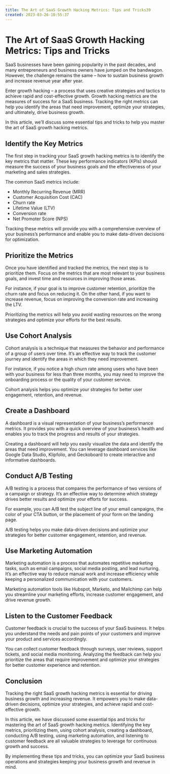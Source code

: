```yaml
---
title: The Art of SaaS Growth Hacking Metrics: Tips and Tricks39
created: 2023-03-26-10:55:37
---
```


# The Art of SaaS Growth Hacking Metrics: Tips and Tricks

SaaS businesses have been gaining popularity in the past decades, and many entrepreneurs and business owners have jumped on the bandwagon. However, the challenge remains the same – how to sustain business growth and increase revenue year after year.

Enter growth hacking – a process that uses creative strategies and tactics to achieve rapid and cost-effective growth. Growth hacking metrics are the measures of success for a SaaS business. Tracking the right metrics can help you identify the areas that need improvement, optimize your strategies, and ultimately, drive business growth.

In this article, we’ll discuss some essential tips and tricks to help you master the art of SaaS growth hacking metrics.

## Identify the Key Metrics

The first step in tracking your SaaS growth hacking metrics is to identify the key metrics that matter. These key performance indicators (KPIs) should measure the success of your business goals and the effectiveness of your marketing and sales strategies.

The common SaaS metrics include:

- Monthly Recurring Revenue (MRR)
- Customer Acquisition Cost (CAC)
- Churn rate
- Lifetime Value (LTV)
- Conversion rate
- Net Promoter Score (NPS)

Tracking these metrics will provide you with a comprehensive overview of your business’s performance and enable you to make data-driven decisions for optimization.

## Prioritize the Metrics

Once you have identified and tracked the metrics, the next step is to prioritize them. Focus on the metrics that are most relevant to your business goals, and invest time and resources in improving those areas.

For instance, if your goal is to improve customer retention, prioritize the churn rate and focus on reducing it. On the other hand, if you want to increase revenue, focus on improving the conversion rate and increasing the LTV.

Prioritizing the metrics will help you avoid wasting resources on the wrong strategies and optimize your efforts for the best results.

## Use Cohort Analysis

Cohort analysis is a technique that measures the behavior and performance of a group of users over time. It’s an effective way to track the customer journey and identify the areas in which they need improvement.

For instance, if you notice a high churn rate among users who have been with your business for less than three months, you may need to improve the onboarding process or the quality of your customer service.

Cohort analysis helps you optimize your strategies for better user engagement, retention, and revenue.

## Create a Dashboard

A dashboard is a visual representation of your business’s performance metrics. It provides you with a quick overview of your business’s health and enables you to track the progress and results of your strategies.

Creating a dashboard will help you easily visualize the data and identify the areas that need improvement. You can leverage dashboard services like Google Data Studio, Klipfolio, and Geckoboard to create interactive and informative dashboards.

## Conduct A/B Testing

A/B testing is a process that compares the performance of two versions of a campaign or strategy. It’s an effective way to determine which strategy drives better results and optimize your efforts for success.

For example, you can A/B test the subject line of your email campaigns, the color of your CTA button, or the placement of your form on the landing page.

A/B testing helps you make data-driven decisions and optimize your strategies for better customer engagement, retention, and revenue.

## Use Marketing Automation

Marketing automation is a process that automates repetitive marketing tasks, such as email campaigns, social media posting, and lead nurturing. It’s an effective way to reduce manual work and increase efficiency while keeping a personalized communication with your customers.

Marketing automation tools like Hubspot, Marketo, and Mailchimp can help you streamline your marketing efforts, increase customer engagement, and drive revenue growth.

## Listen to the Customer Feedback

Customer feedback is crucial to the success of your SaaS business. It helps you understand the needs and pain points of your customers and improve your product and services accordingly.

You can collect customer feedback through surveys, user reviews, support tickets, and social media monitoring. Analyzing the feedback can help you prioritize the areas that require improvement and optimize your strategies for better customer experience and retention.

## Conclusion

Tracking the right SaaS growth hacking metrics is essential for driving business growth and increasing revenue. It empowers you to make data-driven decisions, optimize your strategies, and achieve rapid and cost-effective growth.

In this article, we have discussed some essential tips and tricks for mastering the art of SaaS growth hacking metrics. Identifying the key metrics, prioritizing them, using cohort analysis, creating a dashboard, conducting A/B testing, using marketing automation, and listening to customer feedback are all valuable strategies to leverage for continuous growth and success.

By implementing these tips and tricks, you can optimize your SaaS business operations and strategies keeping your business growth and revenue in mind.
